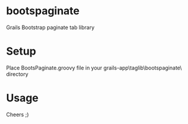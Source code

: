 # bootspaginate
Grails Bootstrap paginate tab library
# Setup
Place BootsPaginate.groovy file in your grails-app\taglib\bootspaginate\ directory

# Usage
<ul class="pagination">
  <boots:paginate total="${projectInstanceCount ?: 0}" />
</ul>

Cheers ;)

